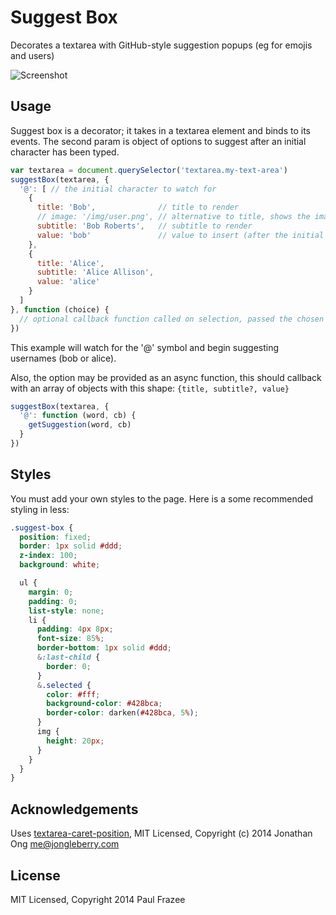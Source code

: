 # Suggest Box

Decorates a textarea with GitHub-style suggestion popups (eg for emojis and users)

![Screenshot](/screenshot.png?raw=true)

## Usage

Suggest box is a decorator; it takes in a textarea element and binds to its events. The second param is object of options to suggest after an initial character has been typed.

```js
var textarea = document.querySelector('textarea.my-text-area')
suggestBox(textarea, {
  '@': [ // the initial character to watch for
    {
      title: 'Bob',              // title to render
      // image: '/img/user.png', // alternative to title, shows the image instead
      subtitle: 'Bob Roberts',   // subtitle to render
      value: 'bob'               // value to insert (after the initial character) once selected
    },
    {
      title: 'Alice',
      subtitle: 'Alice Allison',
      value: 'alice'
    }
  ]
}, function (choice) {
  // optional callback function called on selection, passed the chosen object
})
```

This example will watch for the '@' symbol and begin suggesting usernames (bob or alice).

Also, the option may be provided as an async function, this should
callback with an array of objects with this shape: `{title, subtitle?, value}`

``` js
suggestBox(textarea, {
  '@': function (word, cb) {
    getSuggestion(word, cb)
  }
})

```

## Styles

You must add your own styles to the page. Here is a some recommended styling in less:

```css
.suggest-box {
  position: fixed;
  border: 1px solid #ddd;
  z-index: 100;
  background: white;

  ul {
    margin: 0;
    padding: 0;
    list-style: none;
    li {
      padding: 4px 8px;
      font-size: 85%;
      border-bottom: 1px solid #ddd;
      &:last-child {
        border: 0;
      }
      &.selected {
        color: #fff;
        background-color: #428bca;
        border-color: darken(#428bca, 5%);
      }
      img {
        height: 20px;
      }
    }
  }
}
```

## Acknowledgements

Uses [textarea-caret-position](https://github.com/component/textarea-caret-position), MIT Licensed, Copyright (c) 2014 Jonathan Ong me@jongleberry.com

## License

MIT Licensed, Copyright 2014 Paul Frazee
